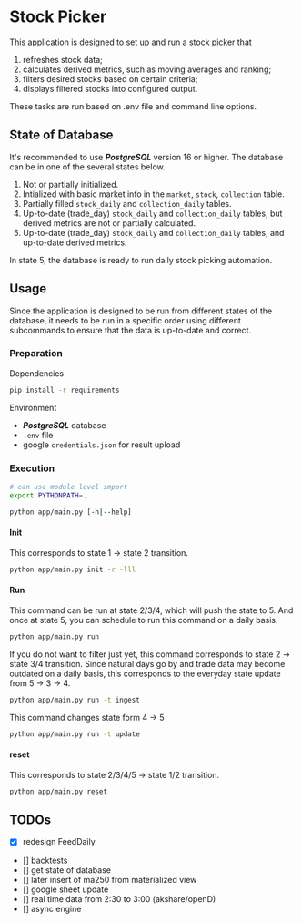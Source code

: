 # Stock Picker

This application is designed to set up and run a stock picker that
1. refreshes stock data;
2. calculates derived metrics, such as moving averages and ranking;
3. filters desired stocks based on certain criteria;
4. displays filtered stocks into configured output.

These tasks are run based on .env file and command line options.

## State of Database

It's recommended to use ***PostgreSQL*** version 16 or higher. The database can be in one of the several states below.

1. Not or partially initialized.
2. Intialized with basic market info in the `market`, `stock`, `collection` table.
3. Partially filled `stock_daily` and `collection_daily` tables.
4. Up-to-date (trade_day) `stock_daily` and `collection_daily` tables, but derived metrics are not or partially calculated.
5. Up-to-date (trade_day) `stock_daily` and `collection_daily` tables, and up-to-date derived metrics.

In state 5, the database is ready to run daily stock picking automation.

## Usage

Since the application is designed to be run from different states of the database, it
needs to be run in a specific order using different subcommands to ensure that the data is
up-to-date and correct.

### Preparation

Dependencies

```sh
pip install -r requirements
```

Environment

* ***PostgreSQL*** database
* `.env` file
* google `credentials.json` for result upload

### Execution

```sh
# can use module level import
export PYTHONPATH=.

python app/main.py [-h|--help]
```

#### Init
This corresponds to state 1 -> state 2 transition.
```sh
python app/main.py init -r -lll
```

#### Run

This command can be run at state 2/3/4, which will push the state to 5.
And once at state 5, you can schedule to run this command on a daily basis.
```sh
python app/main.py run
```

If you do not want to filter just yet, this command corresponds to state 2 -> state 3/4 transition.
Since natural days go by and trade data may become outdated on a daily basis, this corresponds to the everyday state update from 5 -> 3 -> 4.
```sh
python app/main.py run -t ingest
```

This command changes state form 4 -> 5
```sh
python app/main.py run -t update
```

#### reset

This corresponds to state 2/3/4/5 -> state 1/2 transition.
```sh
python app/main.py reset
```


## TODOs

- [x] redesign FeedDaily
- [] backtests
- [] get state of database
- [] later insert of ma250 from materialized view
- [] google sheet update 
- [] real time data from 2:30 to 3:00 (akshare/openD)
- [] async engine